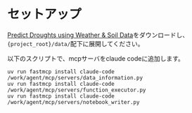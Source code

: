 # セットアップ
[Predict Droughts using Weather & Soil Data](https://www.kaggle.com/datasets/cdminix/us-drought-meteorological-data)をダウンロードし、`{project_root}/data/`配下に展開してください。

以下のスクリプトで、mcpサーバをclaude codeに追加します。
```
uv run fastmcp install claude-code /work/agent/mcp/servers/data_information.py
uv run fastmcp install claude-code /work/agent/mcp/servers/function_executor.py
uv run fastmcp install claude-code /work/agent/mcp/servers/notebook_writer.py
 ```